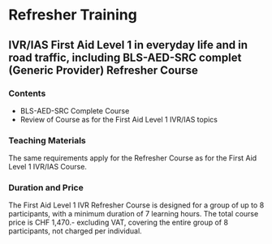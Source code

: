# Refresher Training

## IVR/IAS First Aid Level 1 in everyday life and in road traffic, including BLS-AED-SRC complet (Generic Provider) Refresher Course

### Contents

- BLS-AED-SRC Complete Course
- Review of Course as for the First Aid Level 1 IVR/IAS topics

### **Teaching Materials**

The same requirements apply for the Refresher Course as for the First Aid Level 1 IVR/IAS Course.

### **Duration and Price**

The First Aid Level 1 IVR Refresher Course is designed for a group of up to 8 participants, with a minimum duration of 7 learning hours. The total course price is CHF 1,470.- excluding VAT, covering the entire group of 8 participants, not charged per individual.


